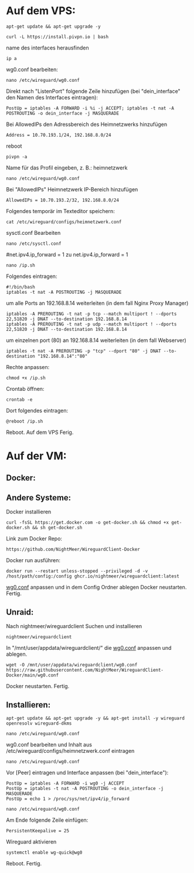 # Auf dem VPS:

```
apt-get update && apt-get upgrade -y
```
```
curl -L https://install.pivpn.io | bash
```
name des interfaces herausfinden
```
ip a
```
wg0.conf bearbeiten:
```
nano /etc/wireguard/wg0.conf
```
Direkt nach "ListenPort" folgende Zeile hinzufügen (bei "dein_interface" den Namen des Interfaces eintragen):
```
PostUp = iptables -A FORWARD -i %i -j ACCEPT; iptables -t nat -A POSTROUTING -o dein_interface -j MASQUERADE
```
Bei AllowedIPs den Adressbereich des Heimnetzwerks hinzufügen
```	
Address = 10.70.193.1/24, 192.168.8.0/24
```
reboot
```
pivpn -a
```
Name für das Profil eingeben, z. B.: heimnetzwerk
```
nano /etc/wireguard/wg0.conf
```
Bei "AllowedIPs" Heimnetzwerk IP-Bereich hinzufügen
```
AllowedIPs = 10.70.193.2/32, 192.168.8.0/24
```
Folgendes temporär im Texteditor speichern:
```
cat /etc/wireguard/configs/heimnetzwerk.conf
```
sysctl.conf Bearbeiten
```
nano /etc/sysctl.conf
```
#net.ipv4.ip_forward = 1
zu
net.ipv4.ip_forward = 1

```
nano /ip.sh
```
Folgendes eintragen:
```
#!/bin/bash
iptables -t nat -A POSTROUTING -j MASQUERADE
```	
um alle Ports an 192.168.8.14 weiterleiten (in dem fall Nginx Proxy Manager)
```
iptables -A PREROUTING -t nat -p tcp --match multiport ! --dports 22,51820 -j DNAT --to-destination 192.168.8.14
iptables -A PREROUTING -t nat -p udp --match multiport ! --dports 22,51820 -j DNAT --to-destination 192.168.8.14
```
um einzelnen port (80) an 192.168.8.14 weiterleiten (in dem fall Webserver)
```
iptables -t nat -A PREROUTING -p "tcp" --dport "80" -j DNAT --to-destination "192.168.8.14":"80"
```
Rechte anpassen:
```
chmod +x /ip.sh
```
Crontab öffnen:
```
crontab -e
```
Dort folgendes eintragen:
```
@reboot /ip.sh
```
Reboot. Auf dem VPS Ferig.
# Auf der VM:
## Docker:
## Andere Systeme:
Docker installieren
```
curl -fsSL https://get.docker.com -o get-docker.sh && chmod +x get-docker.sh && sh get-docker.sh
```
Link zum Docker Repo:
```
https://github.com/NightMeer/WireguardClient-Docker  
```
Docker run ausführen:
```
docker run --restart unless-stopped --privileged -d -v /host/path/config:/config ghcr.io/nightmeer/wireguardclient:latest
```
[wg0.conf](https://raw.githubusercontent.com/NightMeer/WireguardClient-Docker/main/wg0.conf) anpassen und in dem Config Ordner ablegen
Docker neustarten. Fertig.
## Unraid:

Nach nightmeer/wireguardclient Suchen und installieren
```
nightmeer/wireguardclient
```
In "/mnt/user/appdata/wireguardclient/" die [wg0.conf](https://raw.githubusercontent.com/NightMeer/WireguardClient-Docker/main/wg0.conf) anpassen und  ablegen.
```
wget -O /mnt/user/appdata/wireguardclient/wg0.conf https://raw.githubusercontent.com/NightMeer/WireguardClient-Docker/main/wg0.conf
```
Docker neustarten. Fertig.
## Installieren:
```
apt-get update && apt-get upgrade -y && apt-get install -y wireguard openresolv wireguard-dkms
```
```
nano /etc/wireguard/wg0.conf
```
wg0.conf bearbeiten und Inhalt aus /etc/wireguard/configs/heimnetzwerk.conf eintragen

```
nano /etc/wireguard/wg0.conf
```
Vor [Peer] eintragen und Interface anpassen (bei "dein_interface"):
```
PostUp = iptables -A FORWARD -i wg0 -j ACCEPT
PostUp = iptables -t nat -A POSTROUTING -o dein_interface -j MASQUERADE
PostUp = echo 1 > /proc/sys/net/ipv4/ip_forward
```
```
nano /etc/wireguard/wg0.conf
```
Am Ende folgende Zeile einfügen:
```
PersistentKeepalive = 25
```
Wireguard aktivieren
```
systemctl enable wg-quick@wg0
```
Reboot. Fertig.
